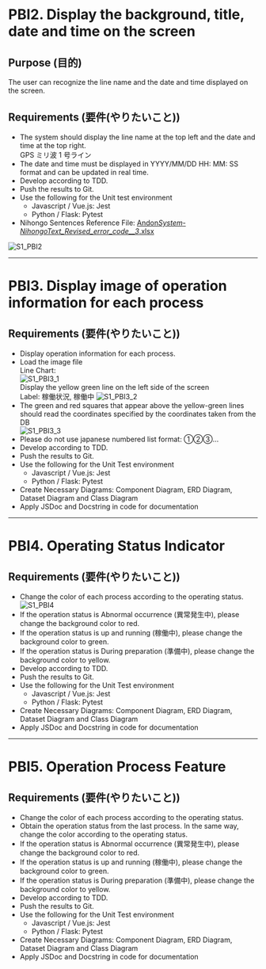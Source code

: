 # PBI2. Display the background, title, date and time on the screen

## Purpose (目的)

The user can recognize the line name and the date and time displayed on the screen.

## Requirements (要件(やりたいこと))

- The system should display the line name at the top left and the date and time at the top right.  
  GPS ミリ波 1 号ライン
- The date and time must be displayed in YYYY/MM/DD HH: MM: SS format and can be updated in real time.
- Develop according to TDD.
- Push the results to Git.
- Use the following for the Unit test environment
  - Javascript / Vue.js: Jest
  - Python / Flask: Pytest
- Nihongo Sentences Reference File:
  [Andon*System*-_NihongoText_Revised_error_code\_\_3_.xlsx](/uploads/18c5d9d93376bb035642eedba975ded5/Andon_System_-_NihongoText_Revised_error_code__3_.xlsx)

![S1_PBI2](/uploads/ee11f475b74cbf358a9c11902ebcd3b6/S1_PBI2.png)

<hr>

# PBI3. Display image of operation information for each process

## Requirements (要件(やりたいこと))

- Display operation information for each process.
- Load the image file \
  Line Chart: \
  ![S1_PBI3_1](/uploads/900653313284da8c1727df4abbe6e931/S1_PBI3_1.png) \
  Display the yellow green line on the left side of the screen \
  Label: 稼働状況, 稼働中
  ![S1_PBI3_2](/uploads/adba9fbfec788a35a6ad2c94d0584125/S1_PBI3_2.png)
- The green and red squares that appear above the yellow-green lines should read the coordinates specified by the coordinates taken from the DB \
  ![S1_PBI3_3](/uploads/2b7971de2874075e62fbe01397ef277d/S1_PBI3_3.png)
- Please do not use japanese numbered list format: ①②③...
- Develop according to TDD.
- Push the results to Git.
- Use the following for the Unit Test environment
  - Javascript / Vue.js: Jest
  - Python / Flask: Pytest
- Create Necessary Diagrams: Component Diagram, ERD Diagram, Dataset Diagram and Class Diagram
- Apply JSDoc and Docstring in code for documentation

<hr>

# PBI4. Operating Status Indicator

## Requirements (要件(やりたいこと))

- Change the color of each process according to the operating status. \
  ![S1_PBI4](/uploads/601be6c98342d818ae8fa3425da9d222/S1_PBI4.png)
- If the operation status is Abnormal occurrence (異常発生中), please change the background color to red.
- If the operation status is up and running (稼働中), please change the background color to green.
- If the operation status is During preparation (準備中), please change the background color to yellow.
- Develop according to TDD.
- Push the results to Git.
- Use the following for the Unit Test environment
  - Javascript / Vue.js: Jest
  - Python / Flask: Pytest
- Create Necessary Diagrams: Component Diagram, ERD Diagram, Dataset Diagram and Class Diagram
- Apply JSDoc and Docstring in code for documentation

<hr>

# PBI5. Operation Process Feature

## Requirements (要件(やりたいこと))

- Change the color of each process according to the operating status.
- Obtain the operation status from the last process. In the same way, change the color according to the operating status.
- If the operation status is Abnormal occurrence (異常発生中), please change the background color to red.
- If the operation status is up and running (稼働中), please change the background color to green.
- If the operation status is During preparation (準備中), please change the background color to yellow.
- Develop according to TDD.
- Push the results to Git.
- Use the following for the Unit Test environment
  - Javascript / Vue.js: Jest
  - Python / Flask: Pytest
- Create Necessary Diagrams: Component Diagram, ERD Diagram, Dataset Diagram and Class Diagram
- Apply JSDoc and Docstring in code for documentation
